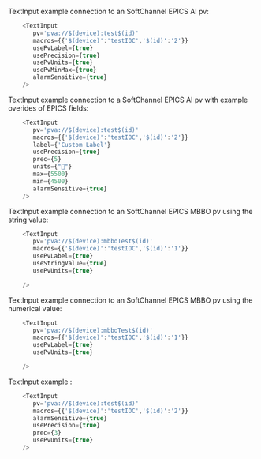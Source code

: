 
TextInput example connection to an SoftChannel EPICS AI pv:

```js
    <TextInput  
       pv='pva://$(device):test$(id)'
       macros={{'$(device)':'testIOC','$(id)':'2'}}
       usePvLabel={true}
       usePrecision={true}
       usePvUnits={true}
       usePvMinMax={true}
       alarmSensitive={true}
    />
```
TextInput example connection to a SoftChannel EPICS AI pv with example overides of EPICS fields:

```js
    <TextInput  
       pv='pva://$(device):test$(id)'
       macros={{'$(device)':'testIOC','$(id)':'2'}}
       label={'Custom Label'}
       usePrecision={true}
       prec={5}
       units={"🍕"}
       max={5500}
       min={4500}
       alarmSensitive={true}
    />
```

TextInput example connection to an SoftChannel EPICS MBBO pv using the string value:

```js
    <TextInput  
       pv='pva://$(device):mbboTest$(id)'
       macros={{'$(device)':'testIOC','$(id)':'1'}}
       usePvLabel={true}
       useStringValue={true}
       usePvUnits={true}

    />


```
TextInput example connection to an SoftChannel EPICS MBBO pv using the numerical value:

```js
    <TextInput  
       pv='pva://$(device):mbboTest$(id)'
       macros={{'$(device)':'testIOC','$(id)':'1'}}
       usePvLabel={true}
       usePvUnits={true}

    />


```

TextInput example :

```js
    <TextInput  
       pv='pva://$(device):test$(id)'
       macros={{'$(device)':'testIOC','$(id)':'2'}}
       alarmSensitive={true}
       usePrecision={true}
       prec={3}
       usePvUnits={true}
    />
```

